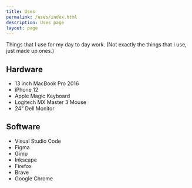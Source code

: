 ```yaml
---
title: Uses
permalink: /uses/index.html
description: Uses page
layout: page
---
```

Things that I use for my day to day work. (Not exactly the things that I use, just made up ones.)

## Hardware
- 13 inch MacBook Pro 2016
- iPhone 12
- Apple Magic Keyboard
- Logitech MX Master 3 Mouse
- 24" Dell Monitor

## Software
- Visual Studio Code
- Figma
- Gimp
- Inkscape
- Firefox
- Brave
- Google Chrome
